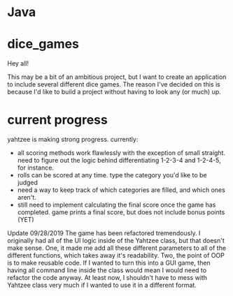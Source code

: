 # Java

# dice_games

Hey all!

This may be a bit of an ambitious project, but I want to create an application to include several different dice games. The reason I've decided on this is because I'd like to build a project without having to look any (or much) up. 

# current progress
yahtzee is making strong progress. currently:

* all scoring methods work flawlessly with the exception of small straight. need to figure out the logic behind differentiating 1-2-3-4 and 1-2-4-5, for instance.
* rolls can be scored at any time. type the category you'd like to be judged
* need a way to keep track of which categories are filled, and which ones aren't. 
* still need to implement calculating the final score once the game has completed. game prints a final score, but does not include bonus points (YET)

Update 09/28/2019
	The game has been refactored tremendously. I originally had all of the UI logic inside of the Yahtzee class, but that doesn't make sense. One, it made me add all these different parameters to all of the different functions, which takes away it's readability. Two, the point of OOP is to make reusable code. If I wanted to turn this into a GUI game, then having all command line inside the class would mean I would need to refactor the code anyway. At least now, I shouldn't have to mess with Yahtzee class very much if I wanted to use it in a different format.
